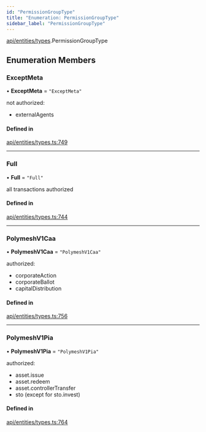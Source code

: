 ```yaml
---
id: "PermissionGroupType"
title: "Enumeration: PermissionGroupType"
sidebar_label: "PermissionGroupType"
---
```


[api/entities/types](../../../../../modules/API/Entities/Types/Types.md).PermissionGroupType

## Enumeration Members

### ExceptMeta

• **ExceptMeta** = ``"ExceptMeta"``

not authorized:
  - externalAgents

#### Defined in

[api/entities/types.ts:749](https://github.com/PolymeshAssociation/polymesh-sdk/blob/8a9e72221/src/api/entities/types.ts#L749)

___

### Full

• **Full** = ``"Full"``

all transactions authorized

#### Defined in

[api/entities/types.ts:744](https://github.com/PolymeshAssociation/polymesh-sdk/blob/8a9e72221/src/api/entities/types.ts#L744)

___

### PolymeshV1Caa

• **PolymeshV1Caa** = ``"PolymeshV1Caa"``

authorized:
  - corporateAction
  - corporateBallot
  - capitalDistribution

#### Defined in

[api/entities/types.ts:756](https://github.com/PolymeshAssociation/polymesh-sdk/blob/8a9e72221/src/api/entities/types.ts#L756)

___

### PolymeshV1Pia

• **PolymeshV1Pia** = ``"PolymeshV1Pia"``

authorized:
  - asset.issue
  - asset.redeem
  - asset.controllerTransfer
  - sto (except for sto.invest)

#### Defined in

[api/entities/types.ts:764](https://github.com/PolymeshAssociation/polymesh-sdk/blob/8a9e72221/src/api/entities/types.ts#L764)
